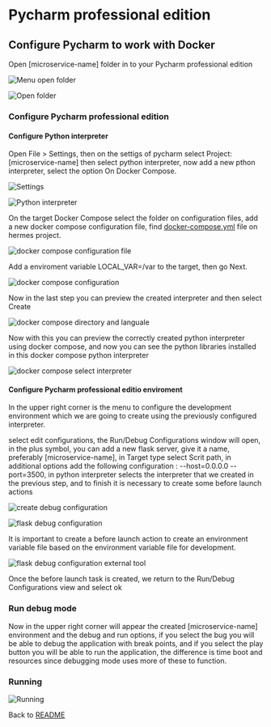 # Pycharm professional edition

## Configure Pycharm to work with Docker

Open [microservice-name] folder in to your Pycharm professional edition

![Menu open folder](img/pycharm_open_folder.png)

![Open folder](img/pycharm_select_folder.png)

### Configure Pycharm professional edition

#### Configure Python interpreter

Open File > Settings, then on the settigs of pycharm select Project:[microservice-name] then select python interpreter, now add a new pthon interpreter, select the option On Docker Compose.

![Settings](img/pycharm_open_settings.png)

![Python interpreter](img/pycharm_docker_compose_interpreter.png)

On the target Docker Compose select the folder on configuration files, add a new docker compose configuration file, find [docker-compose.yml](../docker/development/docker-compose.yml) file on hermes project.

![docker compose configuration file](img/pycharm_docker_compose_configuration_file.png)

Add a enviroment variable LOCAL_VAR=/var to the target, then go Next.

![docker compose configuration](img/pycharm_docker_compose_configuration.png)

Now in the last step you can preview the created interpreter and then select Create

![docker compose directory and languale](img/pycharm_docker_compose_directory_and_languale.png)

Now with this you can preview the correctly created python interpreter using docker compose, and now you can see the python libraries installed in this docker compose python interpreter

![docker compose select interpreter](img/pycharm_docker_compose_select_interpreter.png)

#### Configure Pycharm professional editio enviroment

In the upper right corner is the menu to configure the development environment which we are going to create using the previously configured interpreter.

select edit configurations, the Run/Debug Configurations window will open, in the plus symbol, you can add a new flask server, give it a name, preferably [microservice-name], in Target type select Scrit path, in additional options add the following configuration : --host=0.0.0.0 --port=3500, in python interpreter selects the interpreter that we created in the previous step, and to finish it is necessary to create some before launch actions

![create debug configuration](img/pycharm_create_debug_configuration.png)

![flask debug configuration](img/pycharm_flask_debug_configuration.png)

It is important to create a before launch action to create an environment variable file based on the environment variable file for development.

![flask debug configuration external tool](img/pycharm_flask_debug_configuration_external_tool.png)

Once the before launch task is created, we return to the Run/Debug Configurations view and select ok

### Run debug mode

Now in the upper right corner will appear the created [microservice-name] environment and the debug and run options, if you select the bug you will be able to debug the application with break points, and if you select the play button you will be able to run the application, the difference is time boot and resources since debugging mode uses more of these to function.

### Running

![Running](img/pycharm_flask_debug_start.png)

Back to [README](../../README.md)